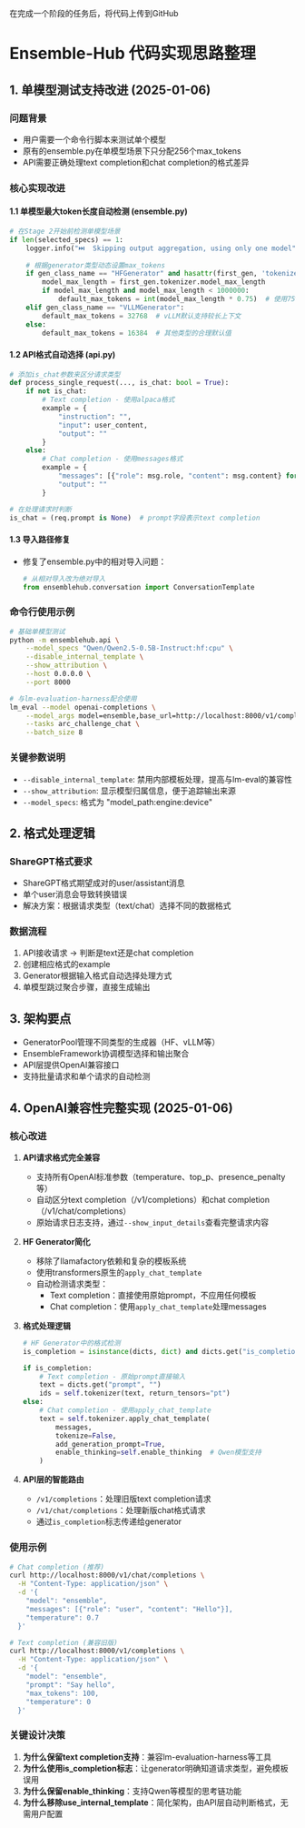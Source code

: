 在完成一个阶段的任务后，将代码上传到GitHub

# Ensemble-Hub 代码实现思路整理

## 1. 单模型测试支持改进 (2025-01-06)

### 问题背景
- 用户需要一个命令行脚本来测试单个模型
- 原有的ensemble.py在单模型场景下只分配256个max_tokens
- API需要正确处理text completion和chat completion的格式差异

### 核心实现改进

#### 1.1 单模型最大token长度自动检测 (ensemble.py)
```python
# 在Stage 2开始前检测单模型场景
if len(selected_specs) == 1:
    logger.info("⏭️  Skipping output aggregation, using only one model")
    
    # 根据generator类型动态设置max_tokens
    if gen_class_name == "HFGenerator" and hasattr(first_gen, 'tokenizer'):
        model_max_length = first_gen.tokenizer.model_max_length
        if model_max_length and model_max_length < 1000000:
            default_max_tokens = int(model_max_length * 0.75)  # 使用75%的最大长度
    elif gen_class_name == "VLLMGenerator":
        default_max_tokens = 32768  # vLLM默认支持较长上下文
    else:
        default_max_tokens = 16384  # 其他类型的合理默认值
```

#### 1.2 API格式自动选择 (api.py)
```python
# 添加is_chat参数来区分请求类型
def process_single_request(..., is_chat: bool = True):
    if not is_chat:
        # Text completion - 使用alpaca格式
        example = {
            "instruction": "",
            "input": user_content,
            "output": ""
        }
    else:
        # Chat completion - 使用messages格式
        example = {
            "messages": [{"role": msg.role, "content": msg.content} for msg in messages],
            "output": ""
        }

# 在处理请求时判断
is_chat = (req.prompt is None)  # prompt字段表示text completion
```

#### 1.3 导入路径修复
- 修复了ensemble.py中的相对导入问题：
  ```python
  # 从相对导入改为绝对导入
  from ensemblehub.conversation import ConversationTemplate
  ```

### 命令行使用示例
```bash
# 基础单模型测试
python -m ensemblehub.api \
    --model_specs "Qwen/Qwen2.5-0.5B-Instruct:hf:cpu" \
    --disable_internal_template \
    --show_attribution \
    --host 0.0.0.0 \
    --port 8000

# 与lm-evaluation-harness配合使用
lm_eval --model openai-completions \
    --model_args model=ensemble,base_url=http://localhost:8000/v1/completions,tokenizer_backend=None \
    --tasks arc_challenge_chat \
    --batch_size 8
```

### 关键参数说明
- `--disable_internal_template`: 禁用内部模板处理，提高与lm-eval的兼容性
- `--show_attribution`: 显示模型归属信息，便于追踪输出来源
- `--model_specs`: 格式为 "model_path:engine:device"

## 2. 格式处理逻辑

### ShareGPT格式要求
- ShareGPT格式期望成对的user/assistant消息
- 单个user消息会导致转换错误
- 解决方案：根据请求类型（text/chat）选择不同的数据格式

### 数据流程
1. API接收请求 → 判断是text还是chat completion
2. 创建相应格式的example
3. Generator根据输入格式自动选择处理方式
4. 单模型跳过聚合步骤，直接生成输出

## 3. 架构要点
- GeneratorPool管理不同类型的生成器（HF、vLLM等）
- EnsembleFramework协调模型选择和输出聚合
- API层提供OpenAI兼容接口
- 支持批量请求和单个请求的自动检测

## 4. OpenAI兼容性完整实现 (2025-01-06)

### 核心改进
1. **API请求格式完全兼容**
   - 支持所有OpenAI标准参数（temperature、top_p、presence_penalty等）
   - 自动区分text completion（/v1/completions）和chat completion（/v1/chat/completions）
   - 原始请求日志支持，通过`--show_input_details`查看完整请求内容

2. **HF Generator简化**
   - 移除了llamafactory依赖和复杂的模板系统
   - 使用transformers原生的`apply_chat_template`
   - 自动检测请求类型：
     - Text completion：直接使用原始prompt，不应用任何模板
     - Chat completion：使用`apply_chat_template`处理messages

3. **格式处理逻辑**
   ```python
   # HF Generator中的格式检测
   is_completion = isinstance(dicts, dict) and dicts.get("is_completion", False)
   
   if is_completion:
       # Text completion - 原始prompt直接输入
       text = dicts.get("prompt", "")
       ids = self.tokenizer(text, return_tensors="pt")
   else:
       # Chat completion - 使用apply_chat_template
       text = self.tokenizer.apply_chat_template(
           messages,
           tokenize=False,
           add_generation_prompt=True,
           enable_thinking=self.enable_thinking  # Qwen模型支持
       )
   ```

4. **API层的智能路由**
   - `/v1/completions`：处理旧版text completion请求
   - `/v1/chat/completions`：处理新版chat格式请求
   - 通过`is_completion`标志传递给generator

### 使用示例
```bash
# Chat completion (推荐)
curl http://localhost:8000/v1/chat/completions \
  -H "Content-Type: application/json" \
  -d '{
    "model": "ensemble",
    "messages": [{"role": "user", "content": "Hello"}],
    "temperature": 0.7
  }'

# Text completion (兼容旧版)
curl http://localhost:8000/v1/completions \
  -H "Content-Type: application/json" \
  -d '{
    "model": "ensemble",
    "prompt": "Say hello",
    "max_tokens": 100,
    "temperature": 0
  }'
```

### 关键设计决策
1. **为什么保留text completion支持**：兼容lm-evaluation-harness等工具
2. **为什么使用is_completion标志**：让generator明确知道请求类型，避免模板误用
3. **为什么保留enable_thinking**：支持Qwen等模型的思考链功能
4. **为什么移除use_internal_template**：简化架构，由API层自动判断格式，无需用户配置